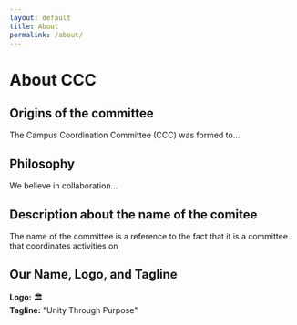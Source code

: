 ```yaml
---
layout: default
title: About
permalink: /about/
---
```


# About CCC

## Origins of the committee

The Campus Coordination Committee (CCC) was formed to...

## Philosophy

We believe in collaboration...

## Description about the name of the comitee

The name of the committee is a reference to the fact that it is a committee that coordinates activities on
## Our Name, Logo, and Tagline

**Logo:** 🏛️  
**Tagline:** "Unity Through Purpose"

